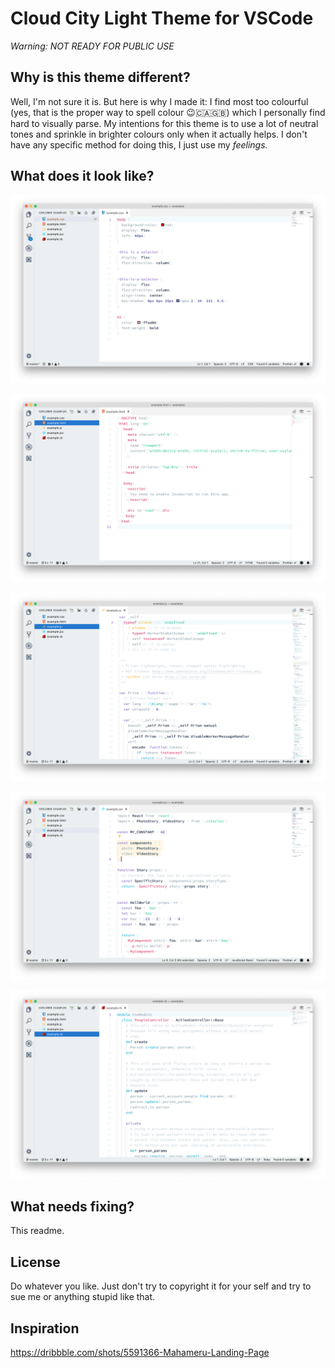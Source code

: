 # Cloud City Light Theme for VSCode

_Warning: NOT READY FOR PUBLIC USE_

## Why is this theme different?

Well, I'm not sure it is. But here is why I made it: I find most too colourful (yes, that is the proper way to spell colour 😉🇨🇦🇬🇧) which I personally find hard to visually parse. My intentions for this theme is to use a lot of neutral tones and sprinkle in brighter colours only when it actually helps. I don't have any specific method for doing this, I just use my _feelings._

## What does it look like?

![screenshot](screenshots/cloud-city-1.png)

![screenshot](screenshots/cloud-city-2.png)

![screenshot](screenshots/cloud-city-3.png)

![screenshot](screenshots/cloud-city-4.png)

![screenshot](screenshots/cloud-city-5.png)

## What needs fixing?

This readme.

## License

Do whatever you like. Just don't try to copyright it for your self and try to sue me or anything stupid like that.

## Inspiration

https://dribbble.com/shots/5591366-Mahameru-Landing-Page
